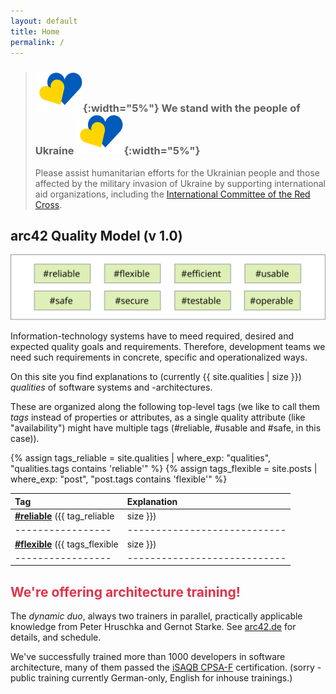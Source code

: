 ```yaml
---
layout: default
title: Home
permalink: /
---
```


>### ![](/images/ua-flag.svg){:width="5%"} We stand with the people of Ukraine ![](/images/ua-flag.svg){:width="5%"}
>
>Please assist humanitarian efforts for the Ukrainian people and those affected by the military invasion of Ukraine by supporting international aid organizations, including the [International Committee of the Red Cross](https://www.icrc.org/en). 

## arc42 Quality Model (v 1.0)
![arc42 Quality Model (v1.0)](/images/QM-42-v1.svg)

Information-technology systems have to meed required, desired and expected quality goals and requirements. 
Therefore, development teams we need such requirements in concrete, specific and operationalized ways.



On this site you find explanations to (currently {{ site.qualities | size }}) _qualities_ of software systems and -architectures.

These are organized along the following top-level tags (we like to call them _tags_ instead of properties or attributes, as a single quality attribute (like "availability") might have multiple tags (#reliable, #usable and #safe, in this case)).


{% assign tags_reliable = site.qualities | where_exp: "qualities", "qualities.tags contains 'reliable'" %}
{% assign tags_flexible = site.posts | where_exp: "post", "post.tags contains 'flexible'" %}

| Tag         | Explanation                   |
|:-----------------|:----------------------------|
| [**#reliable**](/tag_reliable/) ({{ tag_reliable | size }}) | definition of reliable |
|-----------------|----------------------------|
| [**#flexible**](/tag_flexible/) ({{ tags_flexible | size }})  |  definition of flexible |
|-----------------|----------------------------|




## <font color="#dd354b">We're offering architecture training!</font>

The _dynamic duo_, always two trainers in parallel, practically applicable knowledge from Peter Hruschka and Gernot Starke. 
See [arc42.de](https://www.arc42.de/termine) for details, and schedule.

We've successfully trained more than 1000 developers in software architecture, many of them passed the [iSAQB CPSA-F](https://isaqb.org) certification.
(sorry - public training currently German-only, English for inhouse trainings.)

